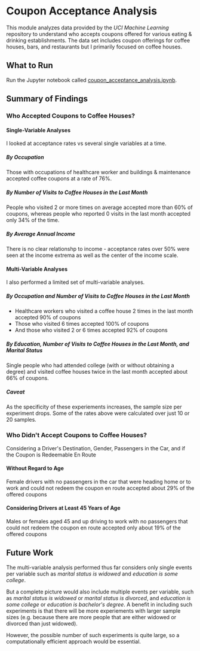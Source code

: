 # Coupon Acceptance Analysis
This module analyzes data provided by the *UCI Machine Learning* repository to understand who accepts coupons offered for various eating & drinking establishments. The data set includes coupon offerings for coffee houses, bars, and restaurants but I primarily focused on coffee houses.

## What to Run
Run the Jupyter notebook called [coupon_acceptance_analysis.ipynb](./coupon_acceptance_analysis.ipynb).

## Summary of Findings
### Who Accepted Coupons to Coffee Houses?
#### Single-Variable Analyses
I looked at acceptance rates vs several single variables at a time.

##### By Occupation
Those with occupations of healthcare worker and buildings & maintenance accepted coffee coupons at a rate of 76%.

##### By Number of Visits to Coffee Houses in the Last Month
People who visited 2 or more times on average accepted more than 60% of coupons, whereas people who reported 0 visits in the last month accepted only 34% of the time.

##### By Average Annual Income
There is no clear relationshp to income - acceptance rates over 50% were seen at the income extrema as well as the center of the income scale.

#### Multi-Variable Analyses
I also performed a limited set of multi-variable analyses.

##### By Occupation and Number of Visits to Coffee Houses in the Last Month
- Healthcare workers who visited a coffee house 2 times in the last month accepted 90% of coupons
- Those who visited 6 times accepted 100% of coupons
- And those who visited 2 or 6 times accepted 92% of coupons  

##### By Education, Number of Visits to Coffee Houses in the Last Month, and Marital Status
Single people who had attended college (with or without obtaining a degree) and visited coffee houses twice in the last month accepted about 66% of coupons.

##### Caveat
As the specificity of these experiements increases, the sample size per experiment drops. Some of the rates above were calculated over just 10 or 20 samples.

### Who Didn't Accept Coupons to Coffee Houses?
Considering a Driver's Destination, Gender, Passengers in the Car, and if the Coupon is Redeemable En Route

#### Without Regard to Age
Female drivers with no passengers in the car that were heading home or to work and could not redeem the coupon en route accepted about 29% of the offered coupons

#### Considering Drivers at Least 45 Years of Age
Males or females aged 45 and up driving to work with no passengers that could not redeem the coupon en route accepted only about 19% of the offered coupons

## Future Work
The multi-variable analysis performed thus far considers only single events per variable such as *marital status is widowed* and *education is some college*.

But a complete picture would also include multiple events per variable, such as *marital status is widowed* or *marital status is divorced*, and *education is some college* or *education is bachelor's degree*. A benefit in including such experiments is that there will be more experiements with larger sample sizes (e.g. because there are more people that are either widowed or divorced than just widowed).

However, the possible number of such experiments is quite large, so a computationally efficient approach would be essential.
